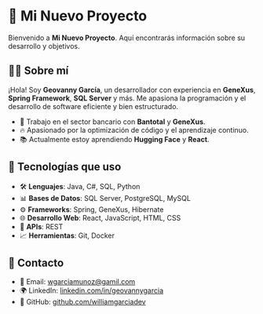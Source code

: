 # 🚀 Mi Nuevo Proyecto

Bienvenido a **Mi Nuevo Proyecto**. Aquí encontrarás información sobre su desarrollo y objetivos.

## 👨‍💻 Sobre mí

¡Hola! Soy **Geovanny García**, un desarrollador con experiencia en **GeneXus**, **Spring Framework**, **SQL Server** y más. Me apasiona la programación y el desarrollo de software eficiente y bien estructurado.

- 💼 Trabajo en el sector bancario con **Bantotal** y **GeneXus**.
- 🔥 Apasionado por la optimización de código y el aprendizaje continuo.
- 📚 Actualmente estoy aprendiendo **Hugging Face** y **React**.

## 📂 Tecnologías que uso

- 🛠 **Lenguajes**: Java, C#, SQL, Python
- 📊 **Bases de Datos**: SQL Server, PostgreSQL, MySQL
- ⚙ **Frameworks**: Spring, GeneXus, Hibernate
- 🌐 **Desarrollo Web**: React, JavaScript, HTML, CSS
- 📡 **APIs**: REST
- 📈 **Herramientas**: Git, Docker

## 📝 Contacto

- 📧 Email: [wgarciamunoz@gamil.com](mailto:wgarciamunoz@gamil.com)
- 🌍 LinkedIn: [linkedin.com/in/geovannygarcia](https://linkedin.com/in/geovannygarcia)
- 🔗 GitHub: [github.com/williamgarciadev](https://github.com/williamgarciadev)

